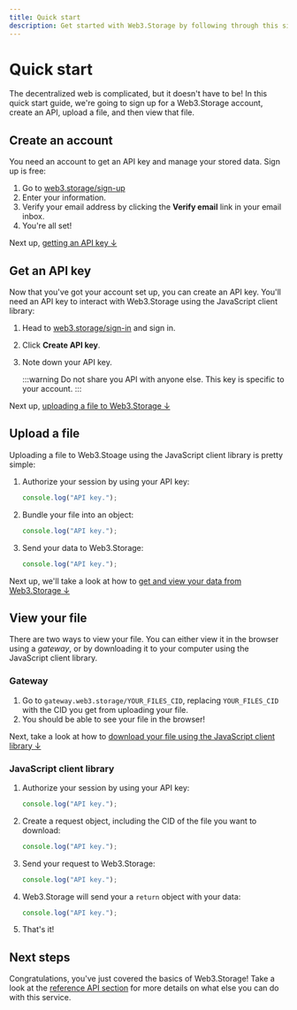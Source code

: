 ```yaml
---
title: Quick start
description: Get started with Web3.Storage by following through this simple workflow.
---
```


# Quick start

The decentralized web is complicated, but it doesn't have to be! In this quick start guide, we're going to sign up for a Web3.Storage account, create an API, upload a file, and then view that file.

## Create an account

You need an account to get an API key and manage your stored data. Sign up is free:

1. Go to [web3.storage/sign-up](https://web3.storage/sign-up)
1. Enter your information.
1. Verify your email address by clicking the **Verify email** link in your email inbox.
1. You're all set!

Next up, [getting an API key ↓](#get-an-api-key)

## Get an API key

Now that you've got your account set up, you can create an API key. You'll need an API key to interact with Web3.Storage using the JavaScript client library:

1. Head to [web3.storage/sign-in](https://web3.storage/sign-in) and sign in.
1. Click **Create API key**.
1. Note down your API key.

    :::warning
    Do not share you API with anyone else. This key is specific to your account.
    :::

Next up, [uploading a file to Web3.Storage ↓](#upload-a-file)

## Upload a file

Uploading a file to Web3.Stoage using the JavaScript client library is pretty simple:

1. Authorize your session by using your API key:

    ```javascript
    console.log("API key.");
    ```

1. Bundle your file into an object:

    ```javascript
    console.log("API key.");
    ```

1. Send your data to Web3.Storage:

    ```javascript
    console.log("API key.");
    ```

Next up, we'll take a look at how to [get and view your data from Web3.Storage ↓](#view-file)

## View your file

There are two ways to view your file. You can either view it in the browser using a _gateway_, or by downloading it to your computer using the JavaScript client library.

### Gateway

1. Go to `gateway.web3.storage/YOUR_FILES_CID`, replacing `YOUR_FILES_CID` with the CID you get from uploading your file.
1. You should be able to see your file in the browser!

Next, take a look at how to [download your file using the JavaScript client library ↓](#javascript-client-library)

### JavaScript client library

1. Authorize your session by using your API key:

    ```javascript
    console.log("API key.");
    ```

1. Create a request object, including the CID of the file you want to download:

    ```javascript
    console.log("API key.");
    ```

1. Send your request to Web3.Storage:

    ```javascript
    console.log("API key.");
    ```

1. Web3.Storage will send your a `return` object with your data:

    ```javascript
    console.log("API key.");
    ```

1. That's it!

## Next steps

Congratulations, you've just covered the basics of Web3.Storage! Take a look at the [reference API section](/reference) for more details on what else you can do with this service.
